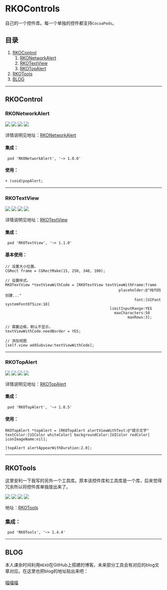 # RKOControls
自己的一个控件库。每一个单独的控件都支持`CocoaPods`。

## 目录

1. [RKOControl](#rkocontrol)
    1. [RKONetworkAlert](#rkonetworkalert)
    2. [RKOTextView](#rkotextview) 
    3. [RKOTopAlert](#rkotopalert)
2. [RKOTools](#rkotools)
3. [BLOG](#blog)

---------------------------------------------------------------------

## RKOControl

### RKONetworkAlert

<p align="left">
<a href=""><img src="https://img.shields.io/badge/pod-v1.0.0-brightgreen.svg"></a>
<a href=""><img src="https://img.shields.io/badge/ObjectiveC-compatible-orange.svg"></a>
<a href=""><img src="https://img.shields.io/badge/platform-iOS%207.0%2B-ff69b5152950834.svg"></a>
<a href="https://github.com/rakuyoMo/RKOTools/blob/master/LICENSE"><img src="https://img.shields.io/badge/license-MIT-green.svg?style=flat"></a>
</p>

详情说明见地址：[RKONetworkAlert](https://github.com/rakuyoMo/RKOControls/tree/master/RKONetworkAlertManager)

#### 集成：

```shell
 pod 'RKONetworkAlert', '~> 1.0.0'
```

#### 使用：

```objc
+ (void)popAlert;
```

---------------------------------------------------------------------

### RKOTextView

<p align="left">
<a href=""><img src="https://img.shields.io/badge/pod-v1.1.0-brightgreen.svg"></a>
<a href=""><img src="https://img.shields.io/badge/ObjectiveC-compatible-orange.svg"></a>
<a href=""><img src="https://img.shields.io/badge/platform-iOS%207.0%2B-ff69b5152950834.svg"></a>
<a href="https://github.com/rakuyoMo/RKOTools/blob/master/LICENSE"><img src="https://img.shields.io/badge/license-MIT-green.svg?style=flat"></a>
</p>

详情说明见地址：[RKOTextView](https://github.com/rakuyoMo/RKOControls/tree/master/RKOTextViewManager)

#### 集成：

```shell
 pod 'RKOTextView', '~> 1.1.0'
```

#### 基本使用：

```objc
// 设置大小位置。
CGRect frame = CGRectMake(15, 250, 340, 100);
    
// 设置样式。
RKOTextView *textViewWithCode = [RKOTextView textViewWithFrame:frame
                                                   placeholder:@"纯代码创建..."
                                                          font:[UIFont systemFontOfSize:18]
                                               limitInputRange:YES
                                                 maxCharacters:50
                                                       maxRows:3];
    
// 需要边框，默认不显示。
textViewWithCode.needBorder = YES;
    
// 添加视图
[self.view addSubview:textViewWithCode];
```

---------------------------------------------------------------------

### RKOTopAlert

<p align="left">
<a href=""><img src="https://img.shields.io/badge/pod-v1.0.5-brightgreen.svg"></a>
<a href=""><img src="https://img.shields.io/badge/ObjectiveC-compatible-orange.svg"></a>
<a href=""><img src="https://img.shields.io/badge/platform-iOS%207.0%2B-ff69b5152950834.svg"></a>
<a href="https://github.com/rakuyoMo/RKOTools/blob/master/LICENSE"><img src="https://img.shields.io/badge/license-MIT-green.svg?style=flat"></a>
</p>

详情说明见地址：[RKOTopAlert](https://github.com/rakuyoMo/RKOControls/tree/master/RKOTopAlertManager)

#### 集成：

```shell
 pod 'RKOTopAlert', '~> 1.0.5'
```

#### 使用：

```objc
RKOTopAlert *topAlert = [RKOTopAlert alertViewWithText:@"提示文字" textColor:[UIColor whiteColor] backgroundColor:[UIColor redColor] iconImageName:nil];

[topAlert alertAppearWithDuration:2.0];
```

---------------------------------------------------------------------

## RKOTools

这里安利一下我写的另外一个工具库。原本该控件库和工具库是一个库，后来觉得冗余所以将控件库单独提出来了。

<p align="left">
<a href=""><img src="https://img.shields.io/badge/pod-v1.4.2-brightgreen.svg"></a>
<a href=""><img src="https://img.shields.io/badge/ObjectiveC-compatible-orange.svg"></a>
<a href=""><img src="https://img.shields.io/badge/platform-iOS%208.0%2B-ff69b5152950834.svg"></a>
<a href="https://github.com/rakuyoMo/RKOTools/blob/master/LICENSE"><img src="https://img.shields.io/badge/license-MIT-green.svg?style=flat"></a>
</p>

地址：[RKOTools](https://github.com/rakuyoMo/RKOTools)

### 集成：

```shell
 pod 'RKOTools', '~> 1.4.4'
```

---------------------------------------------------------------------

## BLOG

本人课余时间利用`HEXO`在GitHub上搭建的博客。未来部分工具会有对应的blog文章对应。在这里也把blog的地址贴出来吧：<br><br>
<a href="https://rakuyomo.github.io" target="_blank">喵喵喵</a>
